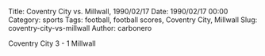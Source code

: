 Title: Coventry City vs. Millwall, 1990/02/17
Date: 1990/02/17 00:00
Category: sports
Tags: football, football scores, Coventry City, Millwall
Slug: coventry-city-vs-millwall
Author: carbonero


Coventry City 3 - 1 Millwall
